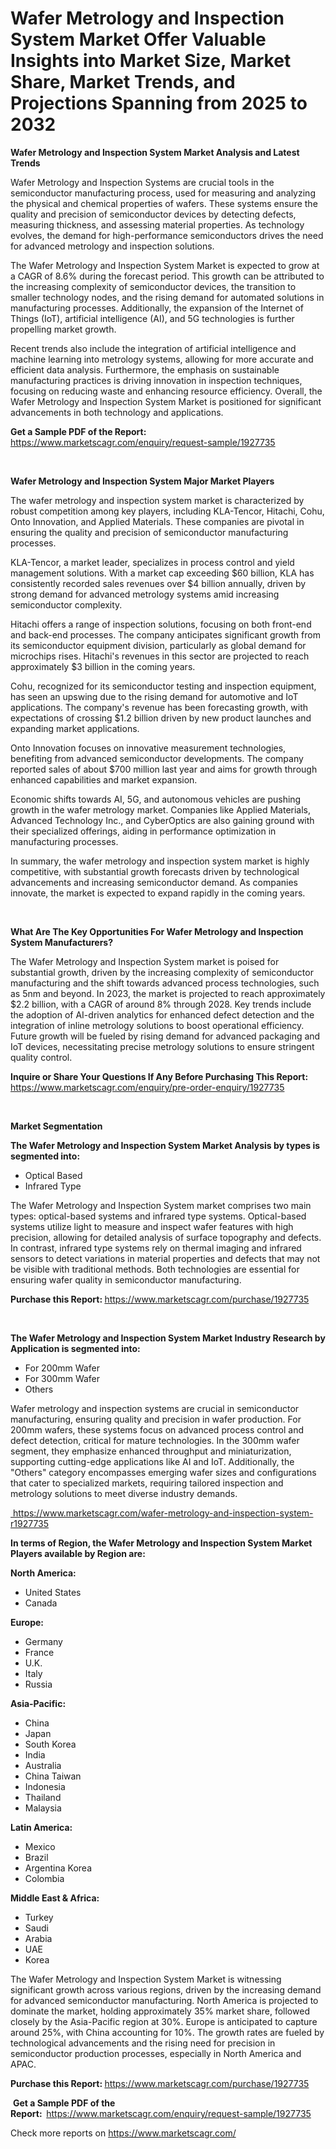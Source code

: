 <p><h1>Wafer Metrology and Inspection System Market Offer Valuable Insights into Market Size, Market Share, Market Trends, and Projections Spanning from 2025 to 2032</h1></p><p><strong>Wafer Metrology and Inspection System Market Analysis and Latest Trends</strong></p>
<p><p>Wafer Metrology and Inspection Systems are crucial tools in the semiconductor manufacturing process, used for measuring and analyzing the physical and chemical properties of wafers. These systems ensure the quality and precision of semiconductor devices by detecting defects, measuring thickness, and assessing material properties. As technology evolves, the demand for high-performance semiconductors drives the need for advanced metrology and inspection solutions.</p><p>The Wafer Metrology and Inspection System Market is expected to grow at a CAGR of 8.6% during the forecast period. This growth can be attributed to the increasing complexity of semiconductor devices, the transition to smaller technology nodes, and the rising demand for automated solutions in manufacturing processes. Additionally, the expansion of the Internet of Things (IoT), artificial intelligence (AI), and 5G technologies is further propelling market growth.</p><p>Recent trends also include the integration of artificial intelligence and machine learning into metrology systems, allowing for more accurate and efficient data analysis. Furthermore, the emphasis on sustainable manufacturing practices is driving innovation in inspection techniques, focusing on reducing waste and enhancing resource efficiency. Overall, the Wafer Metrology and Inspection System Market is positioned for significant advancements in both technology and applications.</p></p>
<p><strong>Get a Sample PDF of the Report:&nbsp;</strong> <a href="https://www.marketscagr.com/enquiry/request-sample/1927735?utm_campaign=1902&utm_medium=2&utm_source=Github&utm_content=ia&utm_term=15012025&utm_id=wafer-metrology-and-inspection-system">https://www.marketscagr.com/enquiry/request-sample/1927735</a></p>
<p>&nbsp;</p>
<p><strong>Wafer Metrology and Inspection System Major Market Players</strong></p>
<p><p>The wafer metrology and inspection system market is characterized by robust competition among key players, including KLA-Tencor, Hitachi, Cohu, Onto Innovation, and Applied Materials. These companies are pivotal in ensuring the quality and precision of semiconductor manufacturing processes.</p><p>KLA-Tencor, a market leader, specializes in process control and yield management solutions. With a market cap exceeding $60 billion, KLA has consistently recorded sales revenues over $4 billion annually, driven by strong demand for advanced metrology systems amid increasing semiconductor complexity.</p><p>Hitachi offers a range of inspection solutions, focusing on both front-end and back-end processes. The company anticipates significant growth from its semiconductor equipment division, particularly as global demand for microchips rises. Hitachi's revenues in this sector are projected to reach approximately $3 billion in the coming years.</p><p>Cohu, recognized for its semiconductor testing and inspection equipment, has seen an upswing due to the rising demand for automotive and IoT applications. The company's revenue has been forecasting growth, with expectations of crossing $1.2 billion driven by new product launches and expanding market applications.</p><p>Onto Innovation focuses on innovative measurement technologies, benefiting from advanced semiconductor developments. The company reported sales of about $700 million last year and aims for growth through enhanced capabilities and market expansion.</p><p>Economic shifts towards AI, 5G, and autonomous vehicles are pushing growth in the wafer metrology market. Companies like Applied Materials, Advanced Technology Inc., and CyberOptics are also gaining ground with their specialized offerings, aiding in performance optimization in manufacturing processes.</p><p>In summary, the wafer metrology and inspection system market is highly competitive, with substantial growth forecasts driven by technological advancements and increasing semiconductor demand. As companies innovate, the market is expected to expand rapidly in the coming years.</p></p>
<p>&nbsp;</p>
<p><strong>What Are The Key Opportunities For Wafer Metrology and Inspection System Manufacturers?</strong></p>
<p><p>The Wafer Metrology and Inspection System market is poised for substantial growth, driven by the increasing complexity of semiconductor manufacturing and the shift towards advanced process technologies, such as 5nm and beyond. In 2023, the market is projected to reach approximately $2.2 billion, with a CAGR of around 8% through 2028. Key trends include the adoption of AI-driven analytics for enhanced defect detection and the integration of inline metrology solutions to boost operational efficiency. Future growth will be fueled by rising demand for advanced packaging and IoT devices, necessitating precise metrology solutions to ensure stringent quality control.</p></p>
<p><strong>Inquire or Share Your Questions If Any Before Purchasing This Report:</strong> <a href="https://www.marketscagr.com/enquiry/pre-order-enquiry/1927735?utm_campaign=1902&utm_medium=2&utm_source=Github&utm_content=ia&utm_term=15012025&utm_id=wafer-metrology-and-inspection-system">https://www.marketscagr.com/enquiry/pre-order-enquiry/1927735</a></p>
<p>&nbsp;</p>
<p><strong>Market Segmentation</strong></p>
<p><strong>The Wafer Metrology and Inspection System Market Analysis by types is segmented into:</strong></p>
<p><ul><li>Optical Based</li><li>Infrared Type</li></ul></p>
<p><p>The Wafer Metrology and Inspection System market comprises two main types: optical-based systems and infrared type systems. Optical-based systems utilize light to measure and inspect wafer features with high precision, allowing for detailed analysis of surface topography and defects. In contrast, infrared type systems rely on thermal imaging and infrared sensors to detect variations in material properties and defects that may not be visible with traditional methods. Both technologies are essential for ensuring wafer quality in semiconductor manufacturing.</p></p>
<p><strong>Purchase this Report:&nbsp;</strong><a href="https://www.marketscagr.com/purchase/1927735?utm_campaign=1902&utm_medium=2&utm_source=Github&utm_content=ia&utm_term=15012025&utm_id=wafer-metrology-and-inspection-system">https://www.marketscagr.com/purchase/1927735</a></p>
<p>&nbsp;</p>
<p><strong>The Wafer Metrology and Inspection System Market Industry Research by Application is segmented into:</strong></p>
<p><ul><li>For 200mm Wafer</li><li>For 300mm Wafer</li><li>Others</li></ul></p>
<p><p>Wafer metrology and inspection systems are crucial in semiconductor manufacturing, ensuring quality and precision in wafer production. For 200mm wafers, these systems focus on advanced process control and defect detection, critical for mature technologies. In the 300mm wafer segment, they emphasize enhanced throughput and miniaturization, supporting cutting-edge applications like AI and IoT. Additionally, the "Others" category encompasses emerging wafer sizes and configurations that cater to specialized markets, requiring tailored inspection and metrology solutions to meet diverse industry demands.</p></p>
<p><a href="https://www.marketscagr.com/wafer-metrology-and-inspection-system-r1927735?utm_campaign=1902&utm_medium=2&utm_source=Github&utm_content=ia&utm_term=15012025&utm_id=wafer-metrology-and-inspection-system">&nbsp;https://www.marketscagr.com/wafer-metrology-and-inspection-system-r1927735</a></p>
<p><strong>In terms of Region, the Wafer Metrology and Inspection System Market Players available by Region are:</strong></p>
<p>
    <p> <strong> North America: </strong>
        <ul>
            <li>United States</li>
            <li>Canada</li>
        </ul>
        </p> 
    <p> <strong> Europe: </strong>
        <ul>
            <li>Germany</li>
            <li>France</li>
            <li>U.K.</li>
            <li>Italy</li>
            <li>Russia</li>
        </ul>
        </p> 
    <p> <strong> Asia-Pacific: </strong>
        <ul>
            <li>China</li>
            <li>Japan</li>
            <li>South Korea</li>
            <li>India</li>
            <li>Australia</li>
            <li>China Taiwan</li>
            <li>Indonesia</li>
            <li>Thailand</li>
            <li>Malaysia</li>
        </ul>
        </p> 
    <p> <strong> Latin America: </strong>
        <ul>
            <li>Mexico</li>
            <li>Brazil</li>
            <li>Argentina Korea</li>
            <li>Colombia</li>
        </ul>
        </p> 
    <p> <strong> Middle East & Africa: </strong>
        <ul>
            <li>Turkey</li>
            <li>Saudi</li>
            <li>Arabia</li>
            <li>UAE</li>
            <li>Korea</li>
        </ul>
    </p>
    </p>
<p><p>The Wafer Metrology and Inspection System Market is witnessing significant growth across various regions, driven by the increasing demand for advanced semiconductor manufacturing. North America is projected to dominate the market, holding approximately 35% market share, followed closely by the Asia-Pacific region at 30%. Europe is anticipated to capture around 25%, with China accounting for 10%. The growth rates are fueled by technological advancements and the rising need for precision in semiconductor production processes, especially in North America and APAC.</p></p>
<p><strong>Purchase this Report: </strong><a href="https://www.marketscagr.com/purchase/1927735?utm_campaign=1902&utm_medium=2&utm_source=Github&utm_content=ia&utm_term=15012025&utm_id=wafer-metrology-and-inspection-system">https://www.marketscagr.com/purchase/1927735</a></p>
<p>&nbsp;<strong>Get a Sample PDF of the Report:&nbsp;&nbsp;</strong><a href="https://www.marketscagr.com/enquiry/request-sample/1927735?utm_campaign=1902&utm_medium=2&utm_source=Github&utm_content=ia&utm_term=15012025&utm_id=wafer-metrology-and-inspection-system">https://www.marketscagr.com/enquiry/request-sample/1927735</a></p>
<p><strong></strong></p>
<p>Check more reports on <a href="https://www.marketscagr.com/?utm_campaign=1902&utm_medium=2&utm_source=Github&utm_content=ia&utm_term=15012025&utm_id=wafer-metrology-and-inspection-system">https://www.marketscagr.com/</a></p>